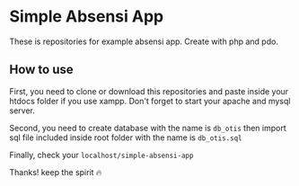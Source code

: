 # Simple Absensi App

These is repositories for example absensi app. Create with php and pdo.

## How to use

First, you need to clone or download this repositories and paste inside your htdocs folder if you use xampp. Don't forget to start your apache and mysql server.

Second, you need to create database with the name is `db_otis` then import sql file included inside root folder with the name is `db_otis.sql`

Finally, check your `localhost/simple-absensi-app`

Thanks! keep the spirit 🔥
